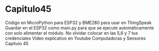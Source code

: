 # Capitulo45
Código en MicroPython para ESP32 y BME280 para usar en ThingSpeak
Guardar en el ESP32 como main.py para que se ejecute automáticamente con solo alimentar el módulo.
No olvidar colocar en las 5,6 y 7 tus credenciales
Video explicativo en Youtube Computadoras y Sensores Capítulo 45
